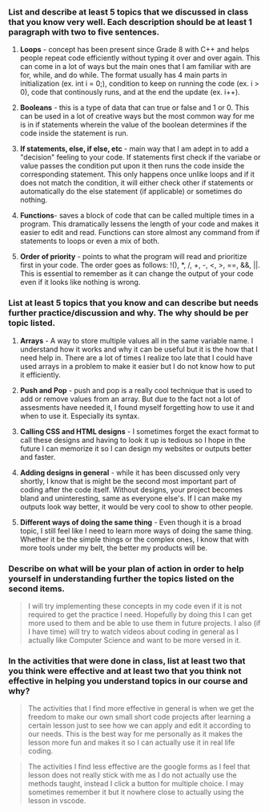 ### List and describe at least 5 topics that we discussed in class that you know very well. Each description should be at least 1 paragraph with two to five sentences.

1. **Loops** -  concept has been present since Grade 8 with C++ and helps people repeat code efficiently without typing it over and over again. This can come in a lot of ways but the main ones that I am familiar with are for, while, and do while. The format usually has 4 main parts in initialization (ex. int i = 0;), condition to keep on running the code (ex. i > 0), code that continously runs, and at the end the update (ex. i++). 

2. **Booleans** - this is a type of data that can true or false and 1 or 0. This can be used in a lot of creative ways but the most common way for me is in if statements wherein the value of the boolean determines if the code inside the statement is run.

3. **If statements, else, if else, etc** - main way that I am adept in to add a "decision" feeling to your code. If statements first check if the variabe or value passes the condition put upon it then runs the code inside the corresponding statement. This only happens once unlike loops and if it does not match the condition, it will either check other if statements or automatically do the else statement (if applicable) or sometimes do nothing.

4. **Functions**- saves a block of code that can be called multiple times in a program. This dramatically lessens the length of your code and makes it easier to edit and read. Functions can store almost any command from if statements to loops or even a mix of both. 
    
5. **Order of priority** - points to what the program will read and prioritize first in your code. The order goes as follows: !(), *, /, +, -, <, >, ==, &&, ||. This is essential to remember as it can change the output of your code even if it looks like nothing is wrong. 

### List at least 5 topics that you know and can describe but needs further practice/discussion and why.  The why should be per topic listed. 

1. **Arrays** - A way to store multiple values all in the same variable name. I understand how it works and why it can be useful but it is the how that I need help in. There are a lot of times I realize too late that I could have used arrays in a problem to make it easier but I do not know how to put it efficiently.

2. **Push and Pop** - push and pop is a really cool technique that is used to add or remove values from an array. But due to the fact not a lot of assesments have needed it, I found myself forgetting how to use it and when to use it. Especially its syntax. 

3. **Calling CSS and HTML designs** - I sometimes forget the exact format to call these designs and having to look it up is tedious so I hope in the future I can memorize it so I can design my websites or outputs better and faster. 

4. **Adding designs in general** - while it has been discussed only very shortly, I know that is might be the second most important part of coding after the code itself. Without designs, your project becomes bland and uninteresting, same as everyone else's. If I can make my outputs look way better, it would be very cool to show to other people.

5. **Different ways of doing the same thing** - Even though it is a broad topic, I still feel like I need to learn more ways of doing the same thing. Whether it be the simple things or the complex ones, I know that with more tools under my belt, the better my products will be. 

 ### Describe on what will be your plan of action in order to help yourself in understanding further the topics listed on the second items.

 > I will try implementing these concepts in my code even if it is not required to get the practice I need. Hopefully by doing this I can get more used to them and be able to use them in future projects. I also (if I have time) will try to watch videos about coding in general as I actually like Computer Science and want to be more versed in it.

 ### In the activities that were done in class, list at least two that you think were effective and at least two that you think not effective in helping you understand topics in our course and why?
 > The activities that I find more effective in general is when we get the freedom to make our own small short code projects after learning a certain lesson just to see how we can apply and edit it according to our needs. This is the best way for me personally as it makes the lesson more fun and makes it so I can actually use it in real life coding. 

 > The activities I find less effective are the google forms as I feel that lesson does not really stick with me as I do not actually use the methods taught, instead I click a button for multiple choice. I may sometimes remember it but it nowhere close to actually using the lesson in vscode.